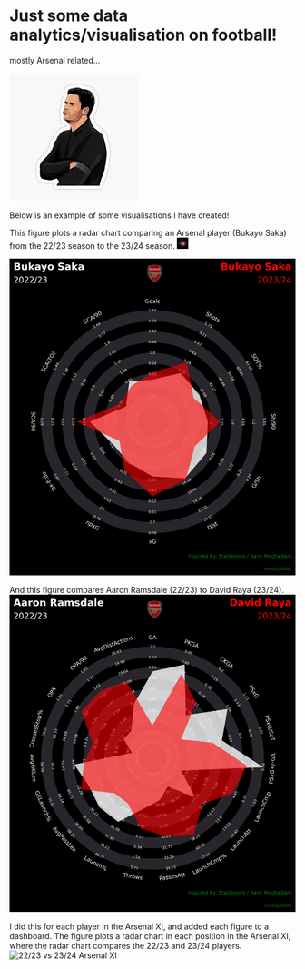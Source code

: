 # Just some data analytics/visualisation on football! 
mostly Arsenal related...

![Alt text](images/arteta.png)

Below is an example of some visualisations I have created!

This figure plots a radar chart comparing an Arsenal player (Bukayo Saka) from the 22/23 season to the 23/24 season.
<img src="/outputs/arsenal/Saka2023vsSaka2024.jpg" width="20" height="20" />

![22/23 vs 23/24 Saka](/outputs/arsenal/Saka2023vsSaka2024.jpg)

And this figure compares Aaron Ramsdale (22/23) to David Raya (23/24).
![22/23 vs 23/24 GK](/outputs/arsenal/Ramsdale2023vsRaya2024.jpg)

I did this for each player in the Arsenal XI, and added each figure to a dashboard.
The figure plots a radar chart in each position in the Arsenal XI, where the radar chart compares the 22/23 and 23/24 players. 
![22/23 vs 23/24 Arsenal XI](/outputs/arsenal/ArsenalDashboard.png)